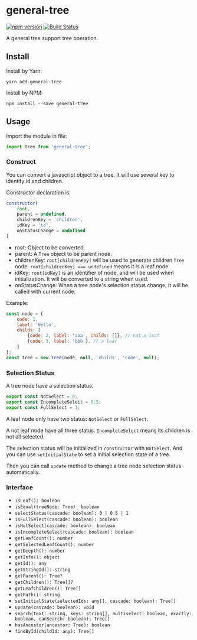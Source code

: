 # general-tree

[![npm version](https://img.shields.io/npm/v/general-tree.svg?style=flat)](https://www.npmjs.com/package/general-tree)
[![Build Status](https://travis-ci.org/gaoxiaosong/general-tree.svg?branch=master)](https://travis-ci.org/gaoxiaosong/general-tree)

A general tree support tree operation.

## Install

Install by Yarn:

```shell
yarn add general-tree
```

Install by NPM:

```shell
npm install --save general-tree
```

## Usage

Import the module in file:

```javascript
import Tree from 'general-tree';
```

### Construct

You can convert a javascript object to a tree. It will use several key to identify id and children.

Constructor declaration is:

```javascript
constructor(
    root,
    parent = undefined,
    childrenKey = 'children',
    idKey = 'id',
    onStatusChange = undefined
)
```

* root: Object to be converted.
* parent: A `Tree` object to be parent node.
* childrenKey: `root[childrenKey]` will be used to generate children `Tree` node. `root[childrenKey] === undefined` means it is a leaf node.
* idKey: `root[idKey]` is an identifier of node, and will be used when initialization. It will be converted to a string when used.
* onStatusChange: When a tree node's selection status change, it will be called with current node.

Example:

```javascript
const node = {
    code: 1,
    label: 'Hello',
    childs: [
        {code: 2, label: 'aaa', childs: []}, // not a leaf
        {code: 3, label: 'bbb'}, // a leaf
    ]
};
const tree = new Tree(node, null, 'childs', 'code', null);
```

### Selection Status

A tree node have a selection status.

```javascript
export const NotSelect = 0;
export const IncompleteSelect = 0.5;
export const FullSelect = 1;
```

A leaf node only have two status: `NotSelect` or `FullSelect`.

A not leaf node have all three status. `IncompleteSelect` means its children is not all selected.

The selection status will be initialized in `constructor` with `NotSelect`. And you can use `setInitialState` to set a initial selection state of a tree.

Then you can call `update` method to change a tree node selection status automatically.

### Interface

* `isLeaf(): boolean`
* `isEqual(treeNode: Tree): boolean`
* `selectStatus(cascade: boolean): 0 | 0.5 | 1`
* `isFullSelect(cascade: boolean): boolean`
* `isNotSelect(cascade: boolean): boolean`
* `isIncompleteSelect(cascade: boolean): boolean`
* `getLeafCount(): number`
* `getSelectedLeafCount(): number`
* `getDeepth(): number`
* `getInfo(): object`
* `getId(): any`
* `getStringId(): string`
* `getParent(): Tree?`
* `getChildren(): Tree[]?`
* `getLeafChildren(): Tree[]`
* `getPath(): string`
* `setInitialState(selectedIds: any[], cascade: boolean): Tree[]`
* `update(cascade: boolean): void`
* `search(text: string, keys: string[], multiselect: boolean, exactly: boolean, canSearch: boolean): Tree[]`
* `hasAncestor(ancestor: Tree): boolean`
* `findById(childId: any): Tree[]`